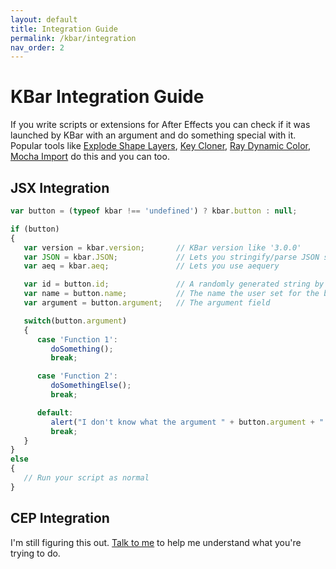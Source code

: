```yaml
---
layout: default
title: Integration Guide
permalink: /kbar/integration
nav_order: 2
---
```

# KBar Integration Guide
If you write scripts or extensions for After Effects you can check if it was launched by KBar with an argument and do something special with it.  Popular tools like [Explode Shape Layers](https://aescripts.com/explode-shape-layers/), [Key Cloner](https://conigs.com/tools/key-cloner/), [Ray Dynamic Color](https://docs.google.com/document/d/10OnBN80BgcECx_2EeW5UMm6BmomiyRYAxTUbnQdstio/edit), [Mocha Import](https://mamoworld.com/article/mochaimport-kbar-api) do this and you can too.


## JSX Integration
```javascript
var button = (typeof kbar !== 'undefined') ? kbar.button : null;

if (button)
{
   var version = kbar.version;       // KBar version like '3.0.0'
   var JSON = kbar.JSON;             // Lets you stringify/parse JSON strings
   var aeq = kbar.aeq;               // Lets you use aequery

   var id = button.id;               // A randomly generated string by KBar
   var name = button.name;           // The name the user set for the button
   var argument = button.argument;   // The argument field

   switch(button.argument)
   {
      case 'Function 1': 
         doSomething(); 
         break;

      case 'Function 2':
         doSomethingElse();
         break;

      default:
         alert("I don't know what the argument " + button.argument + " is supposed to do");
         break;
   }
}
else
{
   // Run your script as normal
}
```

## CEP Integration
I'm still figuring this out.  [Talk to me](mailto:info@kraftyfx.com) to help me understand what you're trying to do.